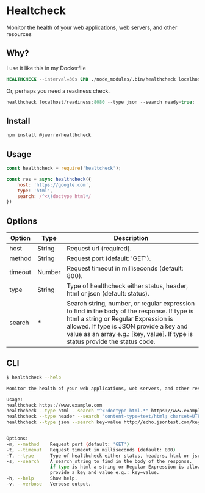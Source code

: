 # Healtcheck

Monitor the health of your web applications, web servers, and other resources

## Why?

I use it like this in my Dockerfile

```Dockerfile
HEALTHCHECK --interval=30s CMD ./node_modules/.bin/healthcheck localhost/liveness:8080
```

Or, perhaps you need a readiness check.

```js
healthcheck localhost/readiness:8080 --type json --search ready=true;
```

## Install

```bash
npm install @jwerre/healthcheck
```

## Usage

```js
const healthcheck = require('healtcheck');

const res = async healthcheck({
	host: 'https://google.com',
	type: 'html',
	search: /^<\!doctype html*/
})
```

## Options

|  Option  | Type | Description |
|-- |-- |-- |
| host | String | Request url (required). |
| method | String | Request port (default: 'GET'). |
| timeout | Number | Request timeout in milliseconds (default: 800). |
| type | String | Type of healthcheck either status, header, html or json (default: status). |
| search | * | Search string, number, or regular expression to find in the body of the response. If type is html a string or Regular Expression is allowed. If type is JSON provide a key and value as an array e.g.: [key, value]. If type is status provide the status code. |


## CLI

```bash
$ healthcheck --help

Monitor the health of your web applications, web servers, and other resources

Usage: 
healthcheck https://www.example.com
healthcheck --type html --search "^<!doctype html.*" https://www.example.com
healthcheck --type header --search "content-type=text/html; charset=UTF-8" https://www.example.com
healthcheck --type json --search key=value http://echo.jsontest.com/key/value


Options:
-m, --method	Request port (default: 'GET')
-t, --timeout	Request timeout in milliseconds (default: 800)
-T, --type		Type of healthcheck either status, headers, html or json (default: status)
-s, --search	A search string to find in the body of the response.
				if type is html a string or Regular Expression is allowed. If type is json or header
				provide a key and value e.g.: key=value.
-h, --help		Show help.
-v, --verbose	Verbose output.


```
